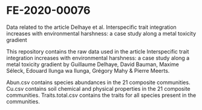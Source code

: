 # FE-2020-00076
Data related to the article Delhaye et al. Interspecific trait integration increases with environmental harshness: a case study along a metal toxicity gradient

This repository contains the raw data used in the article Interspecific trait integration increases with environmental harshness: a case study along a metal toxicity gradient
by Guillaume Delhaye, David Bauman, Maxime Séleck, Edouard Ilunga wa Ilunga, Grégory Mahy & Pierre Meerts. 

Abun.csv contains species abundances in the 21 composite communities.
Cu.csv contains soil chemical and physical properties in the 21 composite communities. 
Traits.total.csv contains the traits for all species present in the communities. 
